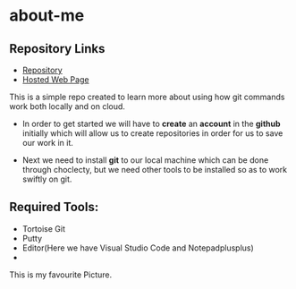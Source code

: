 # about-me

## Repository Links

* [Repository](https://github.com/Vikas2004/about-me)
* [Hosted Web Page]()


This is a simple repo created to learn more about using how git commands work both locally and on cloud.

* In order to get started we will have to **create** an **account** in the **github** initially which will allow us to create repositories in order for us to save our work in it.

* Next we need to install **git** to our local machine which can be done through choclecty, but we need other tools to be installed so as to work swiftly on git. 


## Required Tools:

* Tortoise Git
* Putty
* Editor(Here we have Visual Studio Code and Notepadplusplus)
* 
This is my favourite Picture.


